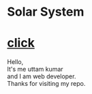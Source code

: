 # Solar System
# <a href="http://solarsystem124.netlify.app"> click </a>
 Hello,
 <br>
 It's me uttam kumar 
  <br>
 and I am web developer.
  <br>
 Thanks for visiting my repo.